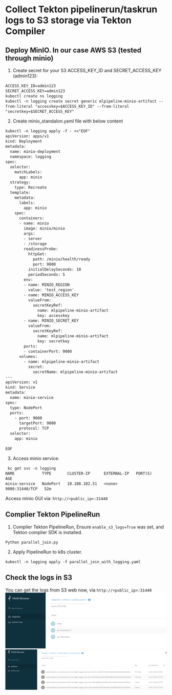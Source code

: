 # Collect Tekton pipelinerun/taskrun logs to S3 storage via Tekton Compiler

## Deploy MinIO. In our case AWS S3 (tested through minio)

1. Create secret for your S3 ACCESS_KEY_ID and SECRET_ACCESS_KEY (admin123):
```
ACCESS_KEY_ID=admin123
SECRET_ACCESS_KEY=admin123
kubectl create ns logging
kubectl -n logging create secret generic mlpipeline-minio-artifact --from-literal "accesskey=$ACCESS_KEY_ID" --from-literal "secretkey=$SECRET_ACCESS_KEY"
```

2. Create minio_standalon.yaml file with below content

```
kubectl -n logging apply -f - <<"EOF" 
apiVersion: apps/v1
kind: Deployment
metadata:
  name: minio-deployment
  namespace: logging
spec:
  selector:
    matchLabels:
      app: minio
  strategy:
    type: Recreate
  template:
    metadata:
      labels:
        app: minio
    spec:
      containers:
      - name: minio
        image: minio/minio
        args:
        - server
        - /storage
        readinessProbe:
          httpGet:
            path: /minio/health/ready
            port: 9000
          initialDelaySeconds: 10
          periodSeconds: 5
        env:
        - name: MINIO_REGION
          value: 'test_region'
        - name: MINIO_ACCESS_KEY
          valueFrom:
            secretKeyRef:
              name: mlpipeline-minio-artifact
              key: accesskey
        - name: MINIO_SECRET_KEY
          valueFrom:
            secretKeyRef:
              name: mlpipeline-minio-artifact
              key: secretkey
        ports:
        - containerPort: 9000
      volumes:
        - name: mlpipeline-minio-artifact
          secret:
            secretName: mlpipeline-minio-artifact
---
apiVersion: v1
kind: Service
metadata:
  name: minio-service
spec:
  type: NodePort
  ports:
    - port: 9000
      targetPort: 9000
      protocol: TCP
  selector:
    app: minio

EOF
```

3. Access minio service:
```
 kc get svc -n logging
NAME            TYPE       CLUSTER-IP      EXTERNAL-IP   PORT(S)          AGE
minio-service   NodePort   10.108.182.51   <none>        9000:31440/TCP   52m
```
Access minio GUI via: `http://<public_ip>:31440`

## Complier Tekton PipelineRun

1. Complier Tekton PipelineRun, Ensure `enable_s3_logs=True` was set, and Tekton complier SDK is installed.

```
Python parallel_join.py
```

2. Apply PipelineRun to k8s cluster.
```
kubectl -n logging apply -f parallel_join_with_logging.yaml
```

## Check the logs in S3
You can get the logs from S3 web now, via `http://<public_ip>:31440`
![minio_s3-1](s3-1.png)
![minio_s3-2](s3-2.png)
